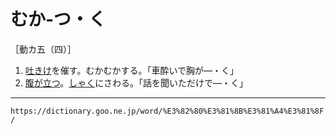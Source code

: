# むか‐つ・く

［動カ五（四）］
1. [吐きけ](はきけ（吐き気）)を催す。むかむかする。「車酔いで胸が―・く」
2. [腹が立つ](はらがたつ（腹が立つ）)。[しゃく](しゃく（癪）)にさわる。「話を聞いただけで―・く」

---
`https://dictionary.goo.ne.jp/word/%E3%82%80%E3%81%8B%E3%81%A4%E3%81%8F/`